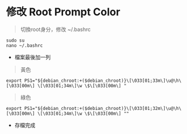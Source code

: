 # 修改 Root Prompt Color

> 切換root身分，修改 ~/.bashrc

```text
sudo su
nano ~/.bashrc
```

* 檔案最後加一列

> 黃色

```text
export PS1="${debian_chroot:+($debian_chroot)}\[\033[01;33m\]\u@\h\[\033[00m\] \[\033[01;34m\]\w \$\[\033[00m\] "
```

> 綠色

```text
export PS1="${debian_chroot:+($debian_chroot)}\[\033[01;32m\]\u@\h\[\033[00m\] \[\033[01;34m\]\w \$\[\033[00m\] ""
```

* 存檔完成

